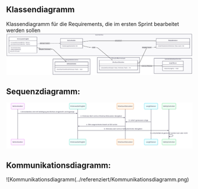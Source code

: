 ## Klassendiagramm
Klassendiagramm für die Requirements, die im ersten Sprint bearbeitet werden sollen
![Klassendiagramm](../referenziert/KlassenDiagramm.png)


## Sequenzdiagramm:
![Sequenzdiagramm](../referenziert/SequenzDiagramm.png)

## Kommunikationsdiagramm:
![Kommunikationsdiagramm(../referenziert/Kommunikationsdiagramm.png)
